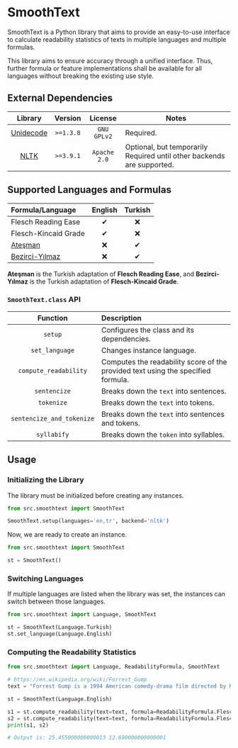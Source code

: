# SmoothText

SmoothText is a Python library that aims to provide an easy-to-use interface to calculate readability statistics of
texts in multiple languages and multiple formulas.

This library aims to ensure accuracy through a unified interface. Thus, further formula or feature implementations shall
be available for all languages without breaking the existing use style.

## External Dependencies

|                     Library                      |  Version  |   License    | Notes                                                                  |
|:------------------------------------------------:|:---------:|:------------:|------------------------------------------------------------------------|
| [Unidecode](https://pypi.org/project/Unidecode/) | `>=1.3.8` | `GNU GPLv2`  | Required.                                                              |
|          [NLTK](https://www.nltk.org/)           | `>=3.9.1` | `Apache 2.0` | Optional, but temporarily Required until other backends are supported. |

## Supported Languages and Formulas

| Formula/Language                                                                                                                                                                                                                                                    | English | Turkish |
|:--------------------------------------------------------------------------------------------------------------------------------------------------------------------------------------------------------------------------------------------------------------------|:-------:|:-------:|
| Flesch Reading Ease                                                                                                                                                                                                                                                 |    ✔    |    ❌    |
| Flesch-Kincaid Grade                                                                                                                                                                                                                                                |    ✔    |    ❌    |
| [Ateşman](https://scholar.google.com/scholar?as_sdt=0%2C5&q=T%C3%BCrk%C3%A7ede+Okunabilirli%C4%9Fin+%C3%96l%C3%A7%C3%BClmesi+Ate%C5%9Fman&btnG=)                                                                                                                    |    ❌    |    ✔    |
| [Bezirci-Yılmaz](https://scholar.google.com/scholar?as_sdt=0%2C5&q=Metinlerin+okunabilirli%C4%9Finin+%C3%B6l%C3%A7%C3%BClmesi+%C3%BCzerine+bir+yazilim+k%C3%BCt%C3%BCphanesi+ve+T%C3%BCrk%C3%A7e+i%C3%A7in+yeni+bir+okunabilirlik+%C3%B6l%C3%A7%C3%BCt%C3%BC&btnG=) |    ❌    |    ✔    |

**Ateşman** is the Turkish adaptation of **Flesch Reading Ease**, and **Bezirci-Yılmaz** is the Turkish adaptation of
**Flesch-Kincaid Grade**.

### `SmoothText.class` API

|         Function          | Description                                                                      |
|:-------------------------:|:---------------------------------------------------------------------------------|
|          `setup`          | Configures the class and its dependencies.                                       |
|      `set_language`       | Changes instance language.                                                       |
|   `compute_readability`   | Computes the readability score of the provided text using the specified formula. |
|       `sentencize`        | Breaks down the `text` into sentences.                                           |
|        `tokenize`         | Breaks down the `text` into tokens.                                              |
| `sentencize_and_tokenize` | Breaks down the `text` into sentences and tokens.                                |
|        `syllabify`        | Breaks down the `token` into syllables.                                          |

## Usage

### Initializing the Library

The library must be initialized before creating any instances.

```python
from src.smoothtext import SmoothText

SmoothText.setup(languages='en,tr', backend='nltk')
```

Now, we are ready to create an instance.

```python
from src.smoothtext import SmoothText

st = SmoothText()
```

### Switching Languages

If multiple languages are listed when the library was set, the instances can switch between those languages.

```python
from src.smoothtext import Language, SmoothText

st = SmoothText(Language.Turkish)
st.set_language(Language.English)
```

### Computing the Readability Statistics

```python
from src.smoothtext import Language, ReadabilityFormula, SmoothText

# https://en.wikipedia.org/wiki/Forrest_Gump
text = "Forrest Gump is a 1994 American comedy-drama film directed by Robert Zemeckis."

st = SmoothText(Language.English)

s1 = st.compute_readability(text=text, formula=ReadabilityFormula.Flesch_Reading_Ease)
s2 = st.compute_readability(text=text, formula=ReadabilityFormula.Flesch_Kincaid_Grade)
print(s1, s2)

# Output is: 25.455000000000013 12.690000000000001
```
